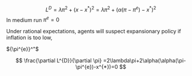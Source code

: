 $$
L^{D}=\lambda \pi ^{2}+(x-x^{*})^{2}=\lambda \pi ^{2} + (\alpha(\pi-\pi^{e})-x^{*})^{2}
$$
In medium run $\pi^{e} = 0$ 

Under rational expectations, agents will suspect expansionary policy if inflation is too low, 

${\pi^{e}}^"$



$$
\frac{\partial L^{D}}{\partial \pi} =2\lambda\pi+2\alpha(\alpha(\pi-\pi^{e})-x^{*})=0
$$
